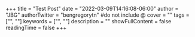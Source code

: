 +++
title = "Test Post"
date = "2022-03-09T14:16:08-06:00"
author = "JBG"
authorTwitter = "bengregorytn" #do not include @
cover = ""
tags = ["", ""]
keywords = ["", ""]
description = ""
showFullContent = false
readingTime = false
+++
